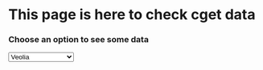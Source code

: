 <html>
<head>
<meta charset="utf-8"/>
<script src="script.js"></script>
<link rel="stylesheet" href="style.css" />
	<title>CGET data page</title>
</head>
<body>
	<h1>This page is here to check cget data</h1>
	<h3>Choose an option to see some data</h3>
	<select onchange="init(this.options[this.selectedIndex].value);" 
			onload="init(this.options[0].value);">
		<option value="veolia">Veolia</option>
		<option value="solidarum">Solidarum</option>
		<option value="vinci">Vinci</option>
		<option value="carasso">Carasso</option>
		<option value="apriles">Apriles</option>
		<option value="bretagne_solidaire">Bretagne Creative</option>
		<option value="unccas">Unccas</option>
	</select>
	<div id="data"></div>
</body>
</html>